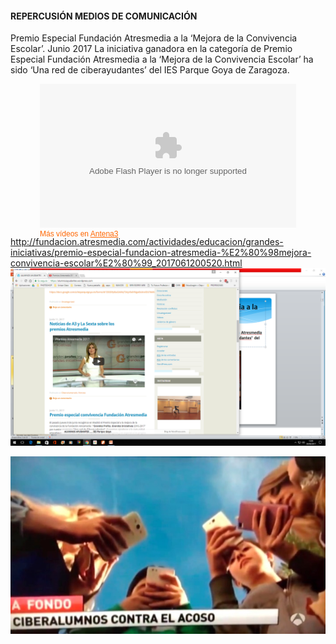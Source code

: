 #### REPERCUSIÓN MEDIOS DE COMUNICACIÓN

Premio Especial Fundación Atresmedia  a la ‘Mejora de la Convivencia Escolar’. Junio 2017
La iniciativa ganadora en la categoría de Premio Especial Fundación Atresmedia  a la ‘Mejora de la Convivencia Escolar’ ha sido ‘Una red de ciberayudantes’ del IES Parque Goya de Zaragoza.

<div style="width:410px; height: 230px; margin:10px auto;">
	<object width="410" height="230" align="middle" type="application/x-shockwave-flash" id="20170612-VIDEO-00712-false" name="20170612-VIDEO-00712-false" data="http://www.antena3.com/static/swf/VideoPlayer.swf">
	<param name="menu" value="false"><param name="allowfullscreen" value="true">
	<param name="allowscriptaccess" value="always">
	<param name="allowFullScreen" value="true"/>
	<param name="wmode" value="window">
	<param name="quality" value="high">
	<param name="bgcolor" value="#000000">
	<param name="flashvars" value="contentPk=20170612-VIDEO-00712-false&amp;pagePk=20170612-VIDEO-00712-false&amp;section=1,70001632,70001634,70001912,80001134&amp;tags=Educación,GRANDES PROFES,Grandes iniciativas,Fundación Atresmedia,Samsung&amp;videoDataUrl=http://www.antena3.com/videosnuevosxml/70001632/70001634/70001912/80001134/2017/06/12/00712.xml&amp;propertiesUrl=http://www.antena3.com/static/xml/propertiesVideo.xml&amp;adsUrl=http://www.antena3.com/static/xml/ads.xml&amp;sitesUrl=http://www.antena3.com/static/xml/sites.xml&amp;controlButtons=share,volume,fullScr&amp;sas_target="></object>
	<p style="font: 12px Arial, Helvetica, sans-serif; color:#F60;margin-top:0;padding-top:3px;">M&aacute;s v&iacute;deos en <a title="V&iacute;deos Antena 3" href="http://www.antena3.com/videos-online" target="_blank" style="color:#F60;">Antena3</a></p>
</div>

http://fundacion.atresmedia.com/actividades/educacion/grandes-iniciativas/premio-especial-fundacion-atresmedia-%E2%80%98mejora-convivencia-escolar%E2%80%99_2017061200520.html
![](/assets/ciberb9.jpg)

![](/assets/ciberb10.jpg)
